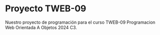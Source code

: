 # Proyecto TWEB-09
 Nuestro proyecto de programación para el curso TWEB-09 Programacion Web Orientada A Objetos 2024 C3.
